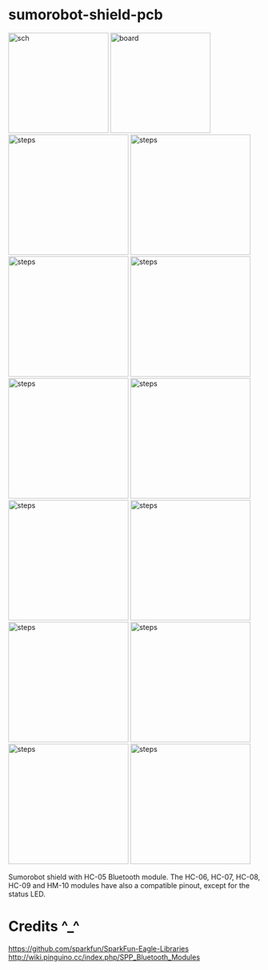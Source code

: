 # sumorobot-shield-pcb

<img src="https://lh3.googleusercontent.com/fTmwwAqRyGPrBjHsZT15YX1NfzS3wfSPbC_tjs3XstN7-KH6xNgcncbMV5zCA-tmq7TenIsMVYdql3QMKnN3XMu0jkUxnJVCXWyJofH5LWY-rHjAGG6CyB9k0nP6KTU_ZMHGk81PAgyVVgW5S2n2dYEkUm8CdGcDwA-zARf5z-A-ubhBMVbZU3igCRcgEtIF6Ta1XaOaTLnGr5XTUG59teBGmLF1ol6f102QCiWZQiXe0ahTHqsBYHAdR1WROgVmuZieafkj13USXsEKLqnEbvtbxs_HJ9241scTOW3V2D2IHSW25jnPX44lHCAMWTQpwqQw4lP_PGs-lIGMO_d7DEc19o_5wh_3XONyCR6LNAJReYGXS6oyfRmmx1COFiVkXNUFfzH51QMSaBVlUud-EqRz1R99UXrc4A7zu7Yi9KDe2PUHOeubnBl8PBx1VDV1SZVNwZJST_SSi53b6mer7auuBv82mkosXkyJaHcvrdGb5wctS6IfdziO24HZS7UHQYhVbSf0ejtXy37UBtoYHw3a08CLCojTM5LDusIkpVb8lkST1o6YVW-Dm7BRQ-4XBFS8vKMJ2JS39jmbBD6skP4Xi8briVOezmkAxzvzxcIdVkczzHPb9k4ONmXo6sROj2461QK6xRu2V40z2PSsKhiiSM4i4q5D11Vnj19TxvU=w500-h333-no" alt="sch" height="200px">
<img src="https://lh3.googleusercontent.com/gSWPMYBV_dLu0oRvvOVRaZOyMZZn0yVTpOaDFH5DDjsz7ksmHh2ay3NLqUN_yq7_JKeqfQ06NB_tEY67_auKK1fe7t_xxW4eUWABc9WPw2vDeLPYGpXyaPlxFBCXpKQqaTeeKgQzFd9CfhMvfmQEXk7hwe1b7wPp80tkkTOQmLO-wk1Mg102fub4ewJHTcyjyJGgiqgpZqXrjAdMOJFfd_kKW0dOtRlYB_J7BEyfA_79XtrNhT2NIntn76P8PiHzJxemBV4ymaDup-38UpqVRDpR9TZ6gvDnk24q72Bo_Hrg3GCCWaDAW5RUi8EaGhffLLRBQIz60T2bCYvQYxzGeldcM51UNs7BwakzUOv-rb7jD0B6yBN8Z1KISElqrDn-IIUVVwXRqkdKwpo2-jC-v3h6OcbTj8hUfUWY9eJUxDjLapcnlp7Q8dFIQePG0f2eX91axdxYUR-0207HneJK28fkelcFxhsAgIUA1CxHbsGDCNf970Rio6CP8FwZI2NdTh4BXIbsT7Op_E6lRVNARguA2TDhsSpXqqz7-72K9IssYcUNYrcKUK3lwCokAYewn1TXEt6v3Y-75GH1gFybUoCgoZ0lM5-zgUQvcimdEeTx6tedjGRZ9XOhO4Jyh2kbtz-inb4PKGfyz7S2SJ2cCSku7av1LMO7qBhgXGEOWhI=w500-h333-no" alt="board" height="200px">
<img src="https://lh3.googleusercontent.com/A0n2RX3q-Tk_upcNSsEvOwLb7d9SczSUejGimWpMkSacNFOtjrek5fvgIfAG45xNhorieNqQQ2OfEq4DLLJ6oTdF_3ElSek95DxHM8IDLr8-yvJSF0ggzQFLl6KZvrt7AnXcvCeFahWlaFXnlSWjP4CmDMxFq8XQieR8dypiLPbkmkl8QBMiMWSpSvvvl_xWdX2xFWQVbuj1L89zI_zrzwZje-_BCDvriL2Hm3xqewUXR8moEk7hF9JXLhNkE1ceM9JSeppknnhJrSiCUYp8P-zUd_JfstHCr2hScpNwth2icEQenm4uOQNeby0WFol6DwWACLE9uY_OdvXkH3SlRGXn4LFthSFgzhIsytEMiemqilHcFV0CfTlxrA_SREt4FYUNKfxWN1t1Eg2JIRojWMk2zm_TIYHp_inW5Eh8D-27IVjAoNUWwL8lCDUJFHe9YnamVMLA9JOP7-5KIc8DoHCJvNAzOrluuTN-UBuNgyMRxzjaa7E3IlVvuVEXhP1VNmoLc9J6fYigjprrs5I4WGwbFpFBMD-f1aEpNgjT97_dWkEjFjFKbzgsAUYwrcBAQCpvHNd9hSDv3zl0T6Qv0uacH4DlXHmy-Adr1SPsdnnJUnUKq85uAWMUGc7cAdjAk8qKxm6PHa7qs4EpVMN0gOakk-7ZLSnZ3jIEAn2_w4s=w500-h333-no" alt="steps" height="240px">
<img src="https://lh3.googleusercontent.com/pMbSZCADdvRYmc0ENs9wENhtpcJ2obfGHrNyWCqtZAnLEUuN1VmRBfykACR3QtoLSj6oHUiAfc2B9XxH4QLAtuO63Qr-0JwOAO7nIfb1geezN2BShguTwQOtG-gHLxELjDDtvCyVPR5Vbpd12xsfq1L4GZN_C22VS7w7np2a40ExKNlm9_luKmyr5l5DNNTo4v_IPxnj26hkasN_UzmyvoWauR0xsMssaXz5vEGpXigBpAXDnd1E2RGueWv763V-D8QbS8owIVmpNBQzXWxwLI5lx70INbAXASNmC7gkHaV3HBxr-IbKsOplhetQYoT4lrCwR4KeBDA_DfE5lulGEJJz9dMdUjVk6iV90HNj6IpRJ4w-xQVgsgGGw8dEJcqWof__0O0LVhl_bmvwXeL6PtiNEJiTZosK-ytx6tqDH86EDrUITgT3LOwnmR4HkFda5IsgxOpmbA2KS9JfUqNMYSR0GsWsmYhfkM_YqtfTrEYGVs14yRnZ34YkTUt6MW9wsQRDb__1UN2PY18fo_iyAw2gQ3boBWEAKnSrfYPkNGI0B1Q9qaaXA8KTGF58l8FsmCe5BmwdauNQNddJNiecKkB9ZkI3gcC7dkoJ80GNwLiIZ5SM1a38XfQVp31l5PS8fmUkM8mLuoAauhTh_vNc6QxaH3Oqapr2HyoV0ayzhuY=w500-h333-no" alt="steps" height="240px">
<img src="https://lh3.googleusercontent.com/Mzmpi3k3cAOVtY_cofb7FHn6YMVf5fIyBsCzCZFebN6497LE7LKGVStIRNeISVbl7NGdnJTI3KHZhz4_Ueyi02ZZOOvYXSzIhduTJssHSb05Zur_m5eBl368RbE69pvG-8Uoamq6RhcHExd6hqjEhitcVUtsvJwbg_XPtPgsjQsx9J5VdqNwhitYCsloVt8IOXEZ7fI6EqNtKmDIwhIdUL05kROBArg9BvHWDIXrp4yJHZJlYhzdOUmgh8kgVCEGlXo2KL5Qhdkv3kp1a8brTNN7rVLrHcoaiBIvHtpKwU-aG7lZfawHM5Wg3ol1F-eqlU9O93KxoNhbyHr_9tHTt0cdh14HL3t8tSlHGF2Jyfj2j0dXr-b1Tpk7mEptWw46TPptpIlQ14_mxvzYWLEGaTcvttzb9GA1JJ3kYWOpcynApCX_kT09yAjc6IhGGlMk-9HttkknFgscK4BZz49kKa9zMXbNHtO6hre2ZqvZsExKwiZwK3vL_Pefus037-qYlYVFRHN0l84CvuWoSv4eCoZrCFcsb2mmxEcUacZhCcs51o3wtBm0KFoPZeEuu2SMu0q8GW3NuDglzKR0C6kKAatl8bppctp3sOeukDHhfzRUPsUOnVSc4iSgPMAlR7sDtvXVgFxAuYkw76nfgmppe2B1E9lvOryEXBUqmYhwkvM=w500-h333-no" alt="steps" height="240px">
<img src="https://lh3.googleusercontent.com/KAMJBVOLPEiPGtxhSHbksUNNfZWr21kFEriczpTQUVpMiKqgRjQ2zEg_I8y7_QAey9u-DUIcjSVapeUwKoTNr8PoEbwIRwXP9oW9wZcy4X7697Lx-SXMDEdAH2_EgBdYgExNobzk6QPYx1gnaKCGb3puVw3PzrcWAiSqfTJr_jZQUp4dw5pNbIofotcq8DGp6qx-CH3QM72PZkABQexFy5gaUIoefr48V0-dANUUEwQGwYk7SeJJUqX8ntBRhMeoBoQL1plfv95fRppcISkLjqwn93X47dhhH69YYZ-J6nBbht7CtsjRrB18gO_qh1z_dsArTEhjG-lxnyJb3HFWUV52M_LdR6JreZ0_BlxTWAiNor_qfeIOY02YkVpIrdIBbxUjd7chzsolB1iIv_yQX4MkocnkEN9IptNsHCIYNrIzlcl90dX2JLh_0i2P19G37J3A0ssXyCOPNN6DFT3LvvlXqXKmlf-gQ3XIf6hooVLcKGw1H0WxpUzXpKuVou1EODzi7q7l4X7zYShSwVIHlUsLsmLiUH1CwzNINSTvHezLI8Coxkn6zLycjJ6v7RlGJQEV2Uk4ouv9yu5v3blv7xG75V8u6M0iiXNXqLnhESTihsu99_PpuaGfflSydIzoK6nqJ6hlYziQ1aExjTudjSYHfKq8ssiKNSz57hDzF3A=w500-h333-no" alt="steps" height="240px">
<img src="https://lh3.googleusercontent.com/TpL-ZBw1egrHlMzpm606_HK8rS254JicbxKOjHnu-9a3L-pmRBa2lxEkrhJCK5ekLqw8N3RAvYcmV313upHTkjccPvR4DEncFY-Ac8Z97dRbZmf0_W1HEZOQU_-2HCwbpiE3HbRM1_5RdGliOFI4XzPSRTxvhyiGDLYWH06YGDAWK5bd_YOL9LztABl6MxOX0rVYAFcjzQfXbvkE844_CN3DQmhsZohk-m7D3Ezp_OVngsUyycBrHL7JvSItDJq9RSnCmFQdsAtYr1hBgr9byhd21pDOBpmUdGF6-Em7BT_OSRJqlATsxTw9qViT5XmNymy2tqvpciN9FMmkmPgufcBPdGLqDwSF4s8ruqO1aRH-_J_C-Zkm2xs_b459fe3Y892cJfVInA72rMokTOAFBqvlyT08VlCiQUzmqzT4aFG3nK7ChjUV_K5IVdj2ZBvBsUB02Pmf4mO3TXs3Qo1V2ZaayuFTg3Hg-yz-z7NUo3phNzvRSS1xyzThzA7Qr-QjHcjJ1TGu-v_08zXCBj74Aq74fdwjTQ24JbdZYm5k64A6QU7HXvjlk3IyiUR3y_XXbWNIAvFp-H-wHFFhcPBgUXklXzibYNQyhJdw1-LSBqin3clwa907MeO79EcrtgAAmnytmrttF7rfePkrGAcjNlchRWA3kiuhcW6g6TdQE_s=w500-h333-no" alt="steps" height="240px">
<img src="https://lh3.googleusercontent.com/hBxpA7Br7P0n9i1vf-ijPuUHvhQL2R2jjjn94xsbul5iWPPqi1pzFgC27GY7274DwZUnSG74NRy-mm1c9ftv7z0H36PVfFQZGbKpV5vPSqBkq-kYSpYXfpXnv_-3RbhSnYL530VbrW7fRzWPE3s9Kql2jX9jbwj8HJ4cj7Qiiwo8O-lHIH1m17rSzo9e7NIWSSpZ-1G-ggf0ptE6NlODX_rS2WYI52P1grsoI9BAOJidVAS_88KjBCqIXLzhGIE7G-p9oRe6ZrPw9RyBcoM6a5RRcNKZ4SR8M9WNZE3zKKphb0FM6RItMX35sRQ0ht3wtiTKfkUJwAOLzY6HP6rilIeWO933S3zbj_37mGCUAvQxIsqzvJQtzLWtXovKDImjJk_e9T32WzaRz-POu9CBeZt1_POkDvyGipLO7hePeHb49WwmkyEVwuhJIn65yLCGUTyqG3ZHwGbOKY6fGmWEphFrmfdhftBKmD9UUlpWrYSBxdUe2oIIDox8qvIqQ2zuvtWaHgi9dsiwi_RJhwbTapSLrKMXsdOLc2oT_of1ezsv6uzu-Mnq3AS6y5j8JR6eR_GwHoo2nL0nPvJTPUCh864Hx7nnEMY742abjSpiBkG9sq1Ml5lNSxn21R9ncdbDJBpauRsQj1TowYlTx7u64n0zLCz3R9U4hVmikulhDoE=w500-h333-no" alt="steps" height="240px">
<img src="https://lh3.googleusercontent.com/sqtV61k0n3Vhc6lmeMkyT5uddaJ2eq9T2uR--S0sBhjyMnPUiAzd-wt_gYIQDy649wAUn2NEttyknFN2nPcOrTWoI0sod2iDI0ZNlDMYJkv1nmdCTMd4NUgjrUrd-uK_sQcLsgi0W00zIrzMORKDg4tYqWaFGgM_99W_2W5zbMccQab_gyRXDG2ea_afktXh4dQefScI4vKzQ003O4aiUihiWN6mNAU8JvcVi76mNw1RgrM0lM8MVrKuDg3y0_5yKnxE060Mciv7eSOiwgW_mDAb4NfE7wyW4aD7f06IyGNHPEH52o6UjzAwOq_paUTs2rVmrZYbBKrqlWdrruLPas9osFm1ejmBaayGV8LOr9wDg28_sAY_l5J7E3nRZLL4lcwoKedMKfMTDsO4cB4otyK3aZCEIAop5oYL7zGZfJgW7zroQpNnh-GIrbzXV8tEKFkZuxhJu9DtedkN6ICjcm-gajlKHkwWoLuB6XwXaT8iC_j17iIRkvkrrAOOvEM5UY3XE1KheeV-h3mKJjjcM2485IHeDe9MLU2N6DEHFd2IFstDheqlT6EUE5J_kP1FxZPyynCDYTTEvJrMvSDFFvuWZ_zH55M7nI9g8tnlvp3JL3ODDVOtEzqrGljqfFFo2iP6niz0Pa5v0HKhdB1445MrwkZ6-Z4sqLxwwXjB9a8=w500-h333-no" alt="steps" height="240px">
<img src="https://lh3.googleusercontent.com/1OFcT_GURgtJQpp01EsRz12DKud34eFzkMIPJCCjaUONKjRVUqrC8owTuNvgwedMmkuRxZfnsZG0VzeZpfVI860Ww3fj6vxTeVuL6dqVczMyI0_GnQdl1KgJDfoJAB2Uhzh16LlCsDXhpHZwIcP8K5MMfL7tEHVEFljByMlg-mhUPoBS780e103fALzuT5IZG-oBFzcwdsYO90FBr7tSWm3ATSX6EaHWGpOSGswDl7ZYSRpQVRD26J_1ELIPcuZMWcHgiitPKste_EHCS7KGPeIARvyvuqQtRJXI9k0JHz8pNGiKAwRBN3nslM0JvcU5pHf9miIlQtoLtKleQIiPNX3d9iTfw0Q88ZbYjf0mtjO-Qf1rC_oEZ8TrNcFj-tr7xSZEdcCRBMX6Q0puNbAB3sQXrPCxKkImQS9Szxi4cdBT07M_Xvsq6rrpnBqfVa3NAf6cSQGZqSR1RtxKXnRzqOGl7l4l3oLzT6wy8n2vxjlSHnuvx1NndO2MJcs_dWxyj3Asy1BZkaZzlZrCUeUfsjrt5qYuwmmqiwoezyAa8l2UOIBd--08GJZLomozkRxMKpRgVUUruT2pW4MhXnekimI4KDdJ6mFulVkWyNO8-CROCBOqheq_dhZkweDqA3f4PXkyrrWTlh7CiHm_gJFD11V7wnPIj2WobrdFE9DrVMo=w500-h333-no" alt="steps" height="240px">
<img src="https://lh3.googleusercontent.com/b3gXWx2SfTD2bc-8tWj3GJCRONKzjnPxY-KBO_m1n8JM8aM7JSVCyPvJ4HzNj8j4rIDIuynDOCHZEdarxLXjtDUxqJqV2G-0uN9O74H51bJlozrFRd6RbMtP3h_ItY7yRpnrkIm7E9KY0j18-AIYaHuwEUizqRkjDJ11Kcn4F6cdwn86GDJEEN6s00NSxwZ1BmgNJ3YAeqOkHryHwmJQzjLyfUIo8mO35if4gjr-4f6cCm3rRZo0EICxSmMqVvzk4ebVZcWJIdKxZ09ZI6EK9avKyKHh5uRHblSHtvfuUt3k25qNBsNt4IXfBnj2Xw0Pf6Eewf_8MbKZCTBrNWvJ6ub4QaU3wI97iy_laLOLTyVMOlEdCnWbTNip9GKLNrVZL0ZUZI63bMNcSL_TXez34fiZzK6YN6774uISARiJZ71wUdRN19mRkd1Hzka0AjPd8HHPAOxMzvlsPN31d8xhHZbJ5yREsxfruXw_J5Wx9sBMu5s6OzoIEqILqfvYIMr9P9HSZwOJgo_xBgucf1G6zy9vkdLNf9_u6TmbLNp26IUvxO9Nm2js5oNNfakLTDhk2nvpMtHNIJfms9oZ5G764RN0cy8BgCEGUwJPbnMll19rlaFAf53D9_cgkcjYQShp60w3eRaG-PV3P9DrtnH2pIEOJt3fxNxhS4subLR9b3I=w500-h333-no" alt="steps" height="240px">
<img src="https://lh3.googleusercontent.com/niF6IIVR80dQME8Ey1LvzJthr830BqPslgQ4GN3q4vd-kzgKHSBMkObYACPL8xqJNdbsRmFhYgg5fXn01RpT7Q4VX1VsLGAYNbPvDBzNSTLISghnXICCZeL--JADQl11qxBUyZBJzoPrYlGM2uPJisMdeMhMqDYjhAjlGGhXT3GzCY8_Nf7FIKs5ASxxIBDsAO30XeyiH9laujJnFHIS9Sn_ErXdROLZRU_b33r7Pr19UQ7aNlLMMoft3Xo3AqKzNMs4CtDiWr4MDLtdSDyJFZDCg8CXEyLvsrT7AJ-Kl5AagdMwjbVYizC1gcK4vnk2F5SuiIxLSNfjFxxoJFhmI1Y14d_D1RmEerCWZS8TRlSTpO2udMQkWlsXrkAUw8zP8S9MtCUE56X_3DonbY-Egvsw5Qp_2Ok91T8DgRSk0LM55M5Bfn6YDjs1SH6H8SSofhLbXzAwrhY8icl_hfWrjGMMIXvD64CpwDIowX4qLGBgYFYt_YoqlRM_Y0EoH2ZA3zkXMUuE2mGWLvsBGD4CYZEEkoDkgJe6ApBP82nJjf5GYy0sOMAgdOGCkSq7mSvQRZ8sZlAelDP9EZ1VKxcbN6zi-bFFAbLK9Q-AnAfJaH9Z4X_qFj3RXIVRkFg9HE2aGfqkjZ8-t_-eagZQBAqew_RHL8c8hQ-BVQu9x9vODoE=w500-h333-no" alt="steps" height="240px">
<img src="https://lh3.googleusercontent.com/3fWoJ3eG_F5jxeiGZlos3DI3WcORRohD-eza2SIjVstscrOphfx8qdmI6Fhr3foXBzu-U6-5o5EJzS9BNMupVNSf7ClYyK8TX4AxdO46vBvmdgQ9ILIpCp6NkJDIyqaXznAnnXPqUuDquW8E_z82b3naHgcOKDQxodayA_mkvkyKTQ3nwNp6-Wd-TmrggsMsEXL2UMqwPswlZC9MaGqdOvLVGv4dBmeWDdGOTr3De14yyiF-59YUYpXuwqiEKDUdfIG--KPsWLcCmZ05TL7GIHCVPEj4BIGPNTzWgbSQX0bo3S3RjBMJFPfXT9eolfq-PKPjXxmXUfYOBkoMM1TO_89etM_GbtvhhSivPx5arWnhW0Dx3qkX90b4S1Nj0PqJxf3CAi_iB7gVPtiu0hQLdquOEWSqomJZTKoKHg7cYWRdadeo75sAOJQ0LmD0wI3rPi2DkPk9K4sFMy8Iq0ZMRIEAxvtWs4_0YYqG9Zcx5Z3C50NW4z2319lhak3AI7mdwnDWq1J9SLO_WyFoAv3fxJXvYBcbkJBJo0ahFIrvFK1-B0g7fHVyHYM6ksNd47ROKOUWp1tsPmWeTgh6bf4W75RAeg_JgUoTZ5OqNJ-4FwxWa0g_RZaNIdBu8iqRaWZZhTqs0wr7de-ahk8J3U4VSY0dMlrFbfs4hFA2U912eOw=w500-h333-no" alt="steps" height="240px">
<img src="https://lh3.googleusercontent.com/JFwPLg10FBvNmtlCt7pxDTylHI33aRbeqaRLOeu5TAfTy9t0Q3eaa91MP6EPemtr7uzlu9ezU1P7tj4KNzeGfU5oskvEx3DCOS9bMZELLS0WQ9L6YGW-vVMbDPjTPxFV07o3zpUOI8VAjv1NG2Hirag4jxKxMRB90Z54FfoZCR08Bh4fB9Y_O-eobfRa8B_KK8cuZpyn6SfHE7pBJQsULmog4j5XcHdZrg48R5T8lESzC2Cp8giLHFxqh9Plf3ulWJd1JEgGax4aWq1q4yc4ZxTceWsgHElPYDk7b3tuhsmR5H5-MsWwteR75KGrCVauFulAnU6ztL-Pu9Sh7QcG6KsJJjlU1rw80YrNZ7v10iolTcnZ-XiX8mTjnpsWPaZmw1GuBMnaDoKV_RkUK5_dO2TUb2BcaCIsqZnFXmTmp0h8Xp_s_zI_wIlwEKWunUFrAyehOR4efwmAEqqbM2SddVbMDDH3A-z89nuFhw91dm6GRNPNeLZM28w5ThKPkqijHGXxZOpYEUVyLeZy8BqRMCpXSBP2bBb7m6do1iSUzaezQRAbPSMEaysej-hbdrii7w1oUJKHTlBGbSyB54sUY4Yg5QrivYW_bL-gQPVqDwubUatMlJ42b2wuAndigarbWjV6TCgVvrl1uqCyrHYu9Al5xJG5SbqiAedTKbLnKN8=w640-h427-no" alt="steps" height="240px">

Sumorobot shield with HC-05 Bluetooth module. The HC-06, HC-07, HC-08, HC-09 and HM-10 modules have also a compatible pinout, except for the status LED.



# Credits ^_^
https://github.com/sparkfun/SparkFun-Eagle-Libraries
http://wiki.pinguino.cc/index.php/SPP_Bluetooth_Modules
